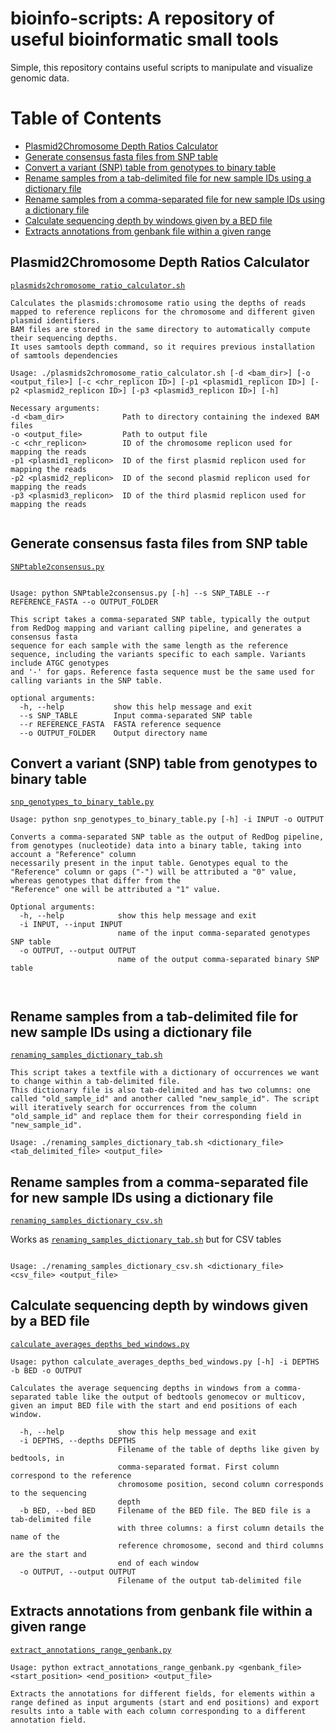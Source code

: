 # bioinfo-scripts: A repository of useful bioinformatic small tools
Simple, this repository contains useful scripts to manipulate and visualize genomic data.


[TOC]: #

# Table of Contents
- [Plasmid2Chromosome Depth Ratios Calculator](#Plasmid2Chromosome-Depth-Ratios-Calculator)
- [Generate consensus fasta files from SNP table](#Generate-consensus-fasta-files-from-SNP-table)
- [Convert a variant (SNP) table from genotypes to binary table](#convert-variant-table-from-genotypes-to-binary-table)
- [Rename samples from a tab-delimited file for new sample IDs using a dictionary file](#Rename-samples-from-a-tab-delimited-file-for-new-sample-IDs-using-a-dictionary-file)
- [Rename samples from a comma-separated file for new sample IDs using a dictionary file](#Rename-samples-from-a-comma-separated-file-for-new-sample-IDs-using-a-dictionary-file)
- [Calculate sequencing depth by windows given by a BED file](#calculate-sequencing-depth-by-windows-given-by-a-BED-file)
- [Extracts annotations from genbank file within a given range](#extracts-annotations-from-genbank-file-within-a-given-range)

## Plasmid2Chromosome Depth Ratios Calculator
[`plasmids2chromosome_ratio_calculator.sh`](plasmids2chromosome_ratio_calculator.sh)
```
Calculates the plasmids:chromosome ratio using the depths of reads mapped to reference replicons for the chromosome and different given plasmid identifiers.
BAM files are stored in the same directory to automatically compute their sequencing depths.
It uses samtools depth command, so it requires previous installation of samtools dependencies

Usage: ./plasmids2chromosome_ratio_calculator.sh [-d <bam_dir>] [-o <output_file>] [-c <chr_replicon ID>] [-p1 <plasmid1_replicon ID>] [-p2 <plasmid2_replicon ID>] [-p3 <plasmid3_replicon ID>] [-h]

Necessary arguments:
-d <bam_dir>             Path to directory containing the indexed BAM files
-o <output_file>         Path to output file
-c <chr_replicon>        ID of the chromosome replicon used for mapping the reads
-p1 <plasmid1_replicon>  ID of the first plasmid replicon used for mapping the reads
-p2 <plasmid2_replicon>  ID of the second plasmid replicon used for mapping the reads
-p3 <plasmid3_replicon>  ID of the third plasmid replicon used for mapping the reads
 
```

## Generate consensus fasta files from SNP table
[`SNPtable2consensus.py`](SNPtable2consensus.py)
```

Usage: python SNPtable2consensus.py [-h] --s SNP_TABLE --r REFERENCE_FASTA --o OUTPUT_FOLDER

This script takes a comma-separated SNP table, typically the output from RedDog mapping and variant calling pipeline, and generates a consensus fasta
sequence for each sample with the same length as the reference sequence, including the variants specific to each sample. Variants include ATGC genotypes
and '-' for gaps. Reference fasta sequence must be the same used for calling variants in the SNP table.

optional arguments:
  -h, --help           show this help message and exit
  --s SNP_TABLE        Input comma-separated SNP table
  --r REFERENCE_FASTA  FASTA reference sequence
  --o OUTPUT_FOLDER    Output directory name

```

## Convert a variant (SNP) table from genotypes to binary table
[`snp_genotypes_to_binary_table.py`](snp_genotypes_to_binary_table.py)

```
Usage: python snp_genotypes_to_binary_table.py [-h] -i INPUT -o OUTPUT

Converts a comma-separated SNP table as the output of RedDog pipeline, from genotypes (nucleotide) data into a binary table, taking into account a "Reference" column
necessarily present in the input table. Genotypes equal to the "Reference" column or gaps ("-") will be attributed a "0" value, whereas genotypes that differ from the
"Reference" one will be attributed a "1" value.

Optional arguments:
  -h, --help            show this help message and exit
  -i INPUT, --input INPUT
                        name of the input comma-separated genotypes SNP table
  -o OUTPUT, --output OUTPUT
                        name of the output comma-separated binary SNP table

						 
```

## Rename samples from a tab-delimited file for new sample IDs using a dictionary file
[`renaming_samples_dictionary_tab.sh`](renaming_samples_dictionary_tab.sh)

```
This script takes a textfile with a dictionary of occurrences we want to change within a tab-delimited file.
This dictionary file is also tab-delimited and has two columns: one called "old_sample_id" and another called "new_sample_id". The script will iteratively search for occurrences from the column "old_sample_id" and replace them for their corresponding field in "new_sample_id". 

Usage: ./renaming_samples_dictionary_tab.sh <dictionary_file> <tab_delimited_file> <output_file>
```

## Rename samples from a comma-separated file for new sample IDs using a dictionary file
[`renaming_samples_dictionary_csv.sh`](renaming_samples_dictionary_csv.sh)

Works as [`renaming_samples_dictionary_tab.sh`](renaming_samples_dictionary_tab.sh) but for CSV tables

```

Usage: ./renaming_samples_dictionary_csv.sh <dictionary_file> <csv_file> <output_file>

```


## Calculate sequencing depth by windows given by a BED file
[`calculate_averages_depths_bed_windows.py`](calculate_averages_depths_bed_windows.py)

```
Usage: python calculate_averages_depths_bed_windows.py [-h] -i DEPTHS -b BED -o OUTPUT

Calculates the average sequencing depths in windows from a comma-separated table like the output of bedtools genomecov or multicov, given an imput BED file with the start and end positions of each window.

  -h, --help            show this help message and exit
  -i DEPTHS, --depths DEPTHS
                        Filename of the table of depths like given by bedtools, in
                        comma-separated format. First column correspond to the reference
                        chromosome position, second column corresponds to the sequencing
                        depth
  -b BED, --bed BED     Filename of the BED file. The BED file is a tab-delimited file
                        with three columns: a first column details the name of the
                        reference chromosome, second and third columns are the start and
                        end of each window
  -o OUTPUT, --output OUTPUT
                        Filename of the output tab-delimited file

```

## Extracts annotations from genbank file within a given range
[`extract_annotations_range_genbank.py`](extract_annotations_range_genbank.py)

```
Usage: python extract_annotations_range_genbank.py <genbank_file> <start_position> <end_position> <output_file>

Extracts the annotations for different fields, for elements within a range defined as input arguments (start and end positions) and export results into a table with each column corresponding to a different annotation field.

```
